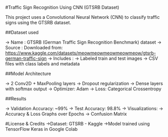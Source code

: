 #Traffic Sign Recognition Using CNN (GTSRB Dataset)

This project uses a Convolutional Neural Network (CNN) to classify traffic signs using the GTSRB dataset.

##Dataset used

-> Name : GTSRB (German Traffic Sign Recognition Benchmark) dataset
-> Source : Downloaded from: https://www.kaggle.com/datasets/meowmeowmeowmeowmeow/gtsrb-german-traffic-sign
-> Includes :
       -> Labeled train and test images
       -> CSV files with class labels and metadata

##Model Architecture

-> 2 Conv2D + MaxPooling layers
-> Dropout regularization
-> Dense layers with softmax output
-> Optimizer: Adam
-> Loss: Categorical Crossentropy

##Results

-> Validation Accuracy: ~99%
-> Test Accuracy: 98.8%
-> Visualizations:
  -> Accuracy & Loss Graphs over Epochs
  -> Confusion Matrix

#License & Credits
->Dataset: GTSRB - Kaggle
->Model trained using TensorFlow Keras in Google Colab